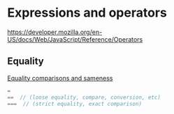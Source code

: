 # Expressions and operators

https://developer.mozilla.org/en-US/docs/Web/JavaScript/Reference/Operators


## Equality

[Equality comparisons and sameness](https://developer.mozilla.org/en-US/docs/Web/JavaScript/Equality_comparisons_and_sameness)

```javascript
=  
==  // (loose equality, compare, conversion, etc)  
===  // (strict equality, exact comparison)  
```

